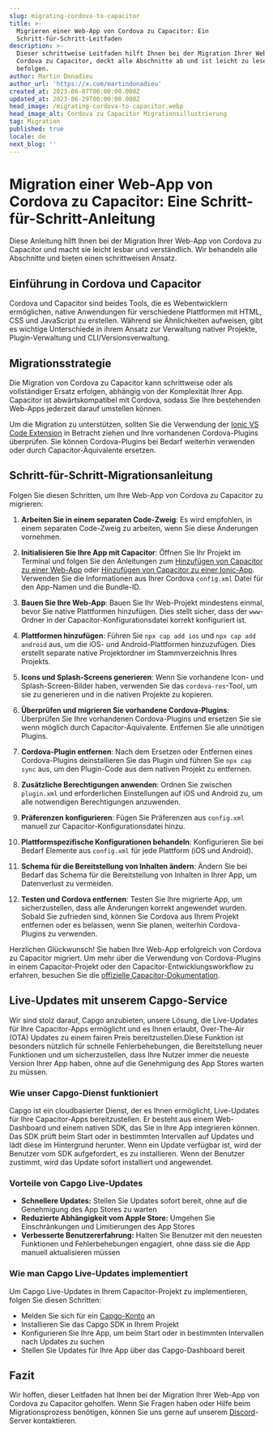 ```yaml
---
slug: migrating-cordova-to-capacitor
title: >-
  Migrieren einer Web-App von Cordova zu Capacitor: Ein
  Schritt-für-Schritt-Leitfaden
description: >-
  Dieser schrittweise Leitfaden hilft Ihnen bei der Migration Ihrer Web-App von
  Cordova zu Capacitor, deckt alle Abschnitte ab und ist leicht zu lesen und zu
  befolgen.
author: Martin Donadieu
author_url: 'https://x.com/martindonadieu'
created_at: 2023-06-07T00:00:00.000Z
updated_at: 2023-06-29T00:00:00.000Z
head_image: /migrating-cordova-to-capacitor.webp
head_image_alt: Cordova zu Capacitor Migrationsillustrierung
tag: Migration
published: true
locale: de
next_blog: ''
---
```


# Migration einer Web-App von Cordova zu Capacitor: Eine Schritt-für-Schritt-Anleitung

Diese Anleitung hilft Ihnen bei der Migration Ihrer Web-App von Cordova zu Capacitor und macht sie leicht lesbar und verständlich. Wir behandeln alle Abschnitte und bieten einen schrittweisen Ansatz.

## Einführung in Cordova und Capacitor

Cordova und Capacitor sind beides Tools, die es Webentwicklern ermöglichen, native Anwendungen für verschiedene Plattformen mit HTML, CSS und JavaScript zu erstellen. Während sie Ähnlichkeiten aufweisen, gibt es wichtige Unterschiede in ihrem Ansatz zur Verwaltung nativer Projekte, Plugin-Verwaltung und CLI/Versionsverwaltung.

## Migrationsstrategie

Die Migration von Cordova zu Capacitor kann schrittweise oder als vollständiger Ersatz erfolgen, abhängig von der Komplexität Ihrer App. Capacitor ist abwärtskompatibel mit Cordova, sodass Sie Ihre bestehenden Web-Apps jederzeit darauf umstellen können.

Um die Migration zu unterstützen, sollten Sie die Verwendung der [Ionic VS Code Extension](https://marketplace.visualstudio.com/items/?itemName=ionic.ionic) in Betracht ziehen und Ihre vorhandenen Cordova-Plugins überprüfen. Sie können Cordova-Plugins bei Bedarf weiterhin verwenden oder durch Capacitor-Äquivalente ersetzen.

## Schritt-für-Schritt-Migrationsanleitung

Folgen Sie diesen Schritten, um Ihre Web-App von Cordova zu Capacitor zu migrieren:

1. **Arbeiten Sie in einem separaten Code-Zweig**: Es wird empfohlen, in einem separaten Code-Zweig zu arbeiten, wenn Sie diese Änderungen vornehmen.

2. **Initialisieren Sie Ihre App mit Capacitor**: Öffnen Sie Ihr Projekt im Terminal und folgen Sie den Anleitungen zum [Hinzufügen von Capacitor zu einer Web-App](https://capacitorjs.com/docs/getting-started/#adding-capacitor-to-your-app) oder [Hinzufügen von Capacitor zu einer Ionic-App](https://capacitorjs.com/docs/getting-started/with-ionic/#existing-ionic-project). Verwenden Sie die Informationen aus Ihrer Cordova `config.xml` Datei für den App-Namen und die Bundle-ID.

3. **Bauen Sie Ihre Web-App**: Bauen Sie Ihr Web-Projekt mindestens einmal, bevor Sie native Plattformen hinzufügen. Dies stellt sicher, dass der `www`-Ordner in der Capacitor-Konfigurationsdatei korrekt konfiguriert ist.

4. **Plattformen hinzufügen**: Führen Sie `npx cap add ios` und `npx cap add android` aus, um die iOS- und Android-Plattformen hinzuzufügen. Dies erstellt separate native Projektordner im Stammverzeichnis Ihres Projekts.

5. **Icons und Splash-Screens generieren**: Wenn Sie vorhandene Icon- und Splash-Screen-Bilder haben, verwenden Sie das `cordova-res`-Tool, um sie zu generieren und in die nativen Projekte zu kopieren.

6. **Überprüfen und migrieren Sie vorhandene Cordova-Plugins**: Überprüfen Sie Ihre vorhandenen Cordova-Plugins und ersetzen Sie sie wenn möglich durch Capacitor-Äquivalente. Entfernen Sie alle unnötigen Plugins.

7. **Cordova-Plugin entfernen**: Nach dem Ersetzen oder Entfernen eines Cordova-Plugins deinstallieren Sie das Plugin und führen Sie `npx cap sync` aus, um den Plugin-Code aus dem nativen Projekt zu entfernen.

8. **Zusätzliche Berechtigungen anwenden**: Ordnen Sie zwischen `plugin.xml` und erforderlichen Einstellungen auf iOS und Android zu, um alle notwendigen Berechtigungen anzuwenden.

9. **Präferenzen konfigurieren**: Fügen Sie Präferenzen aus `config.xml` manuell zur Capacitor-Konfigurationsdatei hinzu.

10. **Plattformspezifische Konfigurationen behandeln**: Konfigurieren Sie bei Bedarf Elemente aus `config.xml` für jede Plattform (iOS und Android).

11. **Schema für die Bereitstellung von Inhalten ändern**: Ändern Sie bei Bedarf das Schema für die Bereitstellung von Inhalten in Ihrer App, um Datenverlust zu vermeiden.

12. **Testen und Cordova entfernen**: Testen Sie Ihre migrierte App, um sicherzustellen, dass alle Änderungen korrekt angewendet wurden. Sobald Sie zufrieden sind, können Sie Cordova aus Ihrem Projekt entfernen oder es belassen, wenn Sie planen, weiterhin Cordova-Plugins zu verwenden.

Herzlichen Glückwunsch! Sie haben Ihre Web-App erfolgreich von Cordova zu Capacitor migriert. Um mehr über die Verwendung von Cordova-Plugins in einem Capacitor-Projekt oder den Capacitor-Entwicklungsworkflow zu erfahren, besuchen Sie die [offizielle Capacitor-Dokumentation](https://capacitorjs.com/docs/).

## Live-Updates mit unserem Capgo-Service

Wir sind stolz darauf, Capgo anzubieten, unsere Lösung, die Live-Updates für Ihre Capacitor-Apps ermöglicht und es Ihnen erlaubt, Over-The-Air (OTA) Updates zu einem fairen Preis bereitzustellen.Diese Funktion ist besonders nützlich für schnelle Fehlerbehebungen, die Bereitstellung neuer Funktionen und um sicherzustellen, dass Ihre Nutzer immer die neueste Version Ihrer App haben, ohne auf die Genehmigung des App Stores warten zu müssen.

### Wie unser Capgo-Dienst funktioniert

Capgo ist ein cloudbasierter Dienst, der es Ihnen ermöglicht, Live-Updates für Ihre Capacitor-Apps bereitzustellen. Er besteht aus einem Web-Dashboard und einem nativen SDK, das Sie in Ihre App integrieren können. Das SDK prüft beim Start oder in bestimmten Intervallen auf Updates und lädt diese im Hintergrund herunter. Wenn ein Update verfügbar ist, wird der Benutzer vom SDK aufgefordert, es zu installieren. Wenn der Benutzer zustimmt, wird das Update sofort installiert und angewendet.

### Vorteile von Capgo Live-Updates

- **Schnellere Updates:** Stellen Sie Updates sofort bereit, ohne auf die Genehmigung des App Stores zu warten
- **Reduzierte Abhängigkeit vom Apple Store:** Umgehen Sie Einschränkungen und Limitierungen des App Stores
- **Verbesserte Benutzererfahrung:** Halten Sie Benutzer mit den neuesten Funktionen und Fehlerbehebungen engagiert, ohne dass sie die App manuell aktualisieren müssen

### Wie man Capgo Live-Updates implementiert

Um Capgo Live-Updates in Ihrem Capacitor-Projekt zu implementieren, folgen Sie diesen Schritten:
- Melden Sie sich für ein [Capgo-Konto](https://webcapgoapp/) an
- Installieren Sie das Capgo SDK in Ihrem Projekt
- Konfigurieren Sie Ihre App, um beim Start oder in bestimmten Intervallen nach Updates zu suchen
- Stellen Sie Updates für Ihre App über das Capgo-Dashboard bereit

## Fazit

Wir hoffen, dieser Leitfaden hat Ihnen bei der Migration Ihrer Web-App von Cordova zu Capacitor geholfen. Wenn Sie Fragen haben oder Hilfe beim Migrationsprozess benötigen, können Sie uns gerne auf unserem [Discord](https://discordgg/VnYRvBfgA6)-Server kontaktieren.